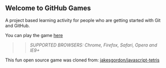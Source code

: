 ## Welcome to GitHub Games

A project based learning activity for people who are getting started with Git and GitHub.

You can play the game [here](https://TestingMike.github.io/github-games/)

>> _*SUPPORTED BROWSERS*: Chrome, Firefox, Safari, Opera and IE9+_

This fun open source game was cloned from: [jakesgordon/javascript-tetris](https://github.com/jakesgordon/javascript-tetris)
